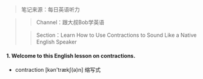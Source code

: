 > 笔记来源：每日英语听力

> > Channel：跟大叔Bob学英语
>
> > Section：Learn How to Use Contractions to Sound Like a Native English Speaker

#### 1. Welcome to this English lesson on contractions. 

- contraction [kən'trækʃ(ə)n] 缩写式



















